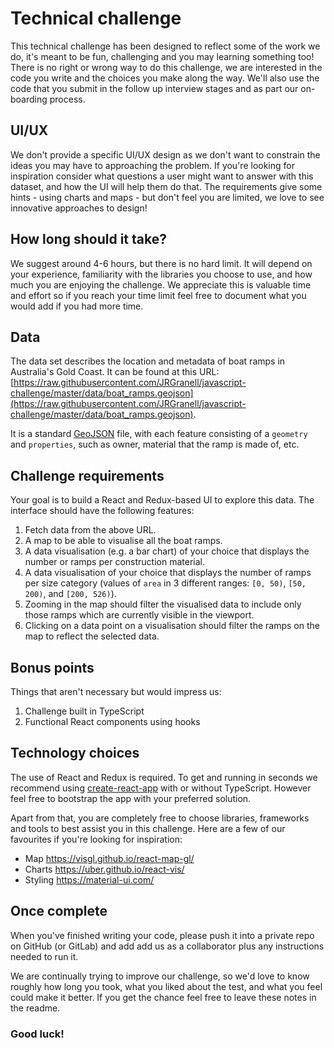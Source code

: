 # Technical challenge

This technical challenge has been designed to reflect some of the work we do, it's meant to be fun, challenging and you may learning something too! There is no right or wrong way to do this challenge, we are interested in the code you write and the choices you make along the way. We'll also use the code that you submit in the follow up interview stages and as part our on-boarding process.

## UI/UX

We don't provide a specific UI/UX design as we don't want to constrain the ideas you may have to approaching the problem. If you're looking for inspiration consider what questions a user might want to answer with this dataset, and how the UI will help them do that. The requirements give some hints - using charts and maps - but don't feel you are limited, we love to see innovative approaches to design!

## How long should it take?

We suggest around 4-6 hours, but there is no hard limit. It will depend on your experience, familiarity with the libraries you choose to use, and how much you are enjoying the challenge. We appreciate this is valuable time and effort so if you reach your time limit feel free to document what you would add if you had more time.

## Data

The data set describes the location and metadata of boat ramps in Australia's Gold Coast. It can be found at this URL: [https://raw.githubusercontent.com/JRGranell/javascript-challenge/master/data/boat_ramps.geojson](https://raw.githubusercontent.com/JRGranell/javascript-challenge/master/data/boat_ramps.geojson).

It is a standard [GeoJSON](http://geojson.org/) file, with each feature consisting of a `geometry` and `properties`, such as owner, material that the ramp is made of, etc.

## Challenge requirements

Your goal is to build a React and Redux-based UI to explore this data. The interface should have the following features:

1. Fetch data from the above URL.
2. A map to be able to visualise all the boat ramps.
3. A data visualisation (e.g. a bar chart) of your choice that displays the number or ramps per construction material.
4. A data visualisation of your choice that displays the number of ramps per size category (values of `area` in 3 different ranges: `[0, 50)`, `[50, 200)`, and `[200, 526)`).
5. Zooming in the map should filter the visualised data to include only those ramps which are currently visible in the viewport.
6. Clicking on a data point on a visualisation should filter the ramps on the map to reflect the selected data.

## Bonus points

Things that aren't necessary but would impress us:

1. Challenge built in TypeScript
2. Functional React components using hooks

## Technology choices

The use of React and Redux is required. To get and running in seconds we recommend using [create-react-app](https://github.com/facebook/create-react-app) with or without TypeScript. However feel free to bootstrap the app with your preferred solution.

Apart from that, you are completely free to choose libraries, frameworks and tools to best assist you in this challenge. Here are a few of our favourites if you're looking for inspiration:

- Map https://visgl.github.io/react-map-gl/
- Charts https://uber.github.io/react-vis/
- Styling https://material-ui.com/

## Once complete

When you've finished writing your code, please push it into a private repo on GitHub (or GitLab) and add add us as a collaborator plus any instructions needed to run it.

We are continually trying to improve our challenge, so we'd love to know roughly how long you took, what you liked about the test, and what you feel could make it better. If you get the chance feel free to leave these notes in the readme.

### Good luck!
